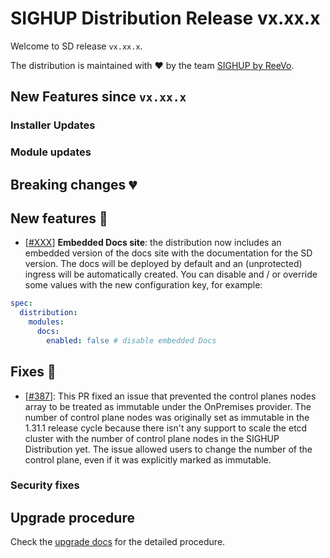 # SIGHUP Distribution Release vx.xx.x

Welcome to SD release `vx.xx.x`.

The distribution is maintained with ❤️ by the team [SIGHUP by ReeVo](https://sighup.io/).

## New Features since `vx.xx.x`

### Installer Updates

### Module updates

## Breaking changes 💔

## New features 🌟

- [[#XXX](https://github.com/sighupio/distribution/pull/XXX)] **Embedded Docs site**: the distribution now includes an embedded version of the docs site with the documentation for the SD version. The docs will be deployed by default and an (unprotected) ingress will be automatically created. You can disable and / or override some values with the new configuration key, for example:

```yaml
spec:
  distribution:
    modules:
      docs:
        enabled: false # disable embedded Docs
```

## Fixes 🐞
- [[#387](https://github.com/sighupio/distribution/pull/387)]: This PR fixed an issue that prevented the control planes nodes array to be treated as immutable under the OnPremises provider. The number of control plane nodes was originally set as immutable in the 1.31.1 release cycle because there isn't any support to scale the etcd cluster with the number of control plane nodes in the SIGHUP Distribution yet. The issue allowed users to change the number of the control plane, even if it was explicitly marked as immutable.

### Security fixes

## Upgrade procedure

Check the [upgrade docs](https://docs.kubernetesfury.com/docs/installation/upgrades) for the detailed procedure.

